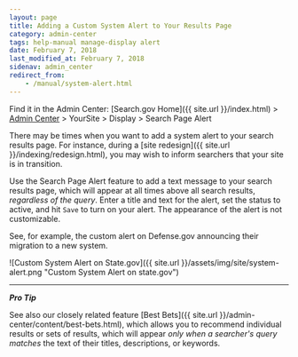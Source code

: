 ```yaml
---
layout: page
title: Adding a Custom System Alert to Your Results Page
category: admin-center
tags: help-manual manage-display alert
date: February 7, 2018
last_modified_at: February 7, 2018
sidenav: admin_center
redirect_from:
    - /manual/system-alert.html
---
```


Find it in the Admin Center: [Search.gov Home]({{ site.url }}/index.html) > [Admin Center](https://search.usa.gov/sites/) > YourSite > Display > Search Page Alert

There may be times when you want to add a system alert to your search results page. For instance, during a [site redesign]({{ site.url }}/indexing/redesign.html), you may wish to inform searchers that your site is in transition. 

Use the Search Page Alert feature to add a text message to your search results page, which will appear at all times above all search results, *regardless of the query*. Enter a title and text for the alert, set the status to active, and hit `Save` to turn on your alert. The appearance of the alert is not customizable.

See, for example, the custom alert on Defense.gov announcing their migration to a new system.

![Custom System Alert on State.gov]({{ site.url }}/assets/img/site/system-alert.png "Custom System Alert on state.gov")

---

***Pro Tip*** 

See also our closely related feature [Best Bets]({{ site.url }}/admin-center/content/best-bets.html), which allows you to recommend individual results or sets of results, which will appear *only when a searcher's query matches* the text of their titles, descriptions, or keywords.
